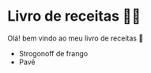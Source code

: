 # Livro de receitas :man_cook:

Olá! bem vindo ao meu livro de receitas  :wave:

- Strogonoff de frango
- Pavê
